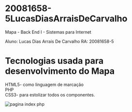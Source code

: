 
# 20081658-5LucasDiasArraisDeCarvalho

Mapa - Back End I  - Sistemas para Internet

Aluno: Lucas Dias Arrais De Carvalho 
RA: 20081658-5

<h1>Tecnologias usada para desenvolvimento do Mapa</h1>

HTML5- como linguagem de marcação <br>
PHP<br>
CSS3- para estolizar todos os componentes.<br>


![pagina index php](https://user-images.githubusercontent.com/89416512/130704587-f445a73f-21f8-443c-9662-4cce5ed4b687.png)
